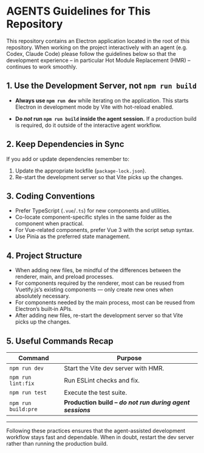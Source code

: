 # AGENTS Guidelines for This Repository

This repository contains an Electron application located in the root of this repository. When working on the project interactively with an agent (e.g. Codex, Claude Code) please follow the guidelines below so that the development experience – in particular Hot Module Replacement (HMR) – continues to work smoothly.

## 1. Use the Development Server, **not** `npm run build`

- **Always use `npm run dev`** while iterating on the application. This starts Electron in development mode by Vite with hot-reload enabled.

- **Do _not_ run `npm run build` inside the agent session.** If a production build is required, do it outside of the interactive agent workflow.

## 2. Keep Dependencies in Sync

If you add or update dependencies remember to:

1. Update the appropriate lockfile (`package-lock.json`).
2. Re-start the development server so that Vite picks up the changes.

## 3. Coding Conventions

- Prefer TypeScript (`.vue`/`.ts`) for new components and utilities.
- Co-locate component-specific styles in the same folder as the component when practical.
- For Vue-related components, prefer Vue 3 with the script setup syntax.
- Use Pinia as the preferred state management.

## 4. Project Structure

- When adding new files, be mindful of the differences between the renderer, main, and preload processes.
- For components required by the renderer, most can be reused from Vuetify.js’s existing components — only create new ones when absolutely necessary.
- For components needed by the main process, most can be reused from Electron’s built‑in APIs.
- After adding new files, re-start the development server so that Vite picks up the changes.

## 5. Useful Commands Recap

| Command             | Purpose                                                   |
| ------------------- | --------------------------------------------------------- |
| `npm run dev`       | Start the Vite dev server with HMR.                       |
| `npm run lint:fix`  | Run ESLint checks and fix.                                |
| `npm run test`      | Execute the test suite.                                   |
| `npm run build:pre` | **Production build – _do not run during agent sessions_** |

---

Following these practices ensures that the agent-assisted development workflow stays fast and dependable. When in doubt, restart the dev server rather than running the production build.
